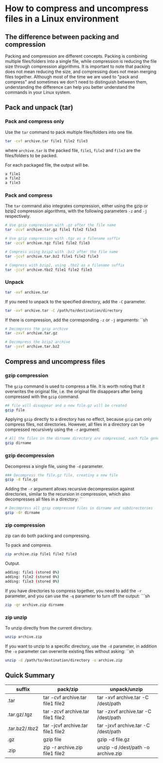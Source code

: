 # How to compress and uncompress files in a Linux environment

## The difference between packing and compression

Packing and compression are different concepts. Packing is combining multiple files/folders into a single file, while compression is reducing the file size through compression algorithms. It is important to note that packing does not mean reducing the size, and compressing does not mean merging files together. Although most of the time we are used to "pack and compress" and sometimes we don't need to distinguish between them, understanding the difference can help you better understand the commands in your Linux system.

## Pack and unpack (tar)

### Pack and compress only

Use the `tar` command to pack multiple files/folders into one file.

```sh
tar -cvf archive.tar file1 file2 file3
```

where `archive.tar` is the packed file, `file1`, `file2` and `file3` are the files/folders to be packed.

For each packaged file, the output will be.

```sh
a file1
a file2
a file3
```

### Pack and compress

The `tar` command also integrates compression, either using the gzip or bzip2 compression algorithms, with the following parameters `-z` and `-j` respectively.

```sh
# Use gzip compression with .gz after the file name
tar -zcvf archive.tar.gz file1 file2 file3

# Use gzip compression with .tgz as a filename suffix
tar -zcvf archive.tgz file1 file2 file3

# Compress using bzip2 with .bz2 after the file name
tar -jcvf archive.tar.bz2 file1 file2 file3

# Compress with bzip2, using .tbz2 as a filename suffix
tar -jcvf archive.tbz2 file1 file2 file3
```

### Unpack

```sh
tar -xvf archive.tar
```

If you need to unpack to the specified directory, add the ``-C`` parameter.

```sh
tar -xvf archive.tar -C /path/to/destination/directory
```

If there is compression, add the corresponding `-z` or `-j` arguments: ``sh

```sh
# Decompress the gzip archive
tar -zxvf archive.tar.gz

# Decompress the bzip2 archive
tar -jxvf archive.tar.bz2
```

## Compress and uncompress files

### gzip compression

The `gzip` command is used to compress a file. It is worth noting that it overwrites the original file, i.e. the original file disappears after being compressed with the `gzip` command.

```sh
## file will disappear and a new file.gz will be created
gzip file
```

Applying `gzip` directly to a directory has no effect, because `gzip` can only compress files, not directories. However, all files in a directory can be compressed recursively using the `-r` argument:

```sh
# All the files in the dirname directory are compressed, each file generates a corresponding .gz file, and the original file disappears
gzip dirname
```

### gzip decompression

Decompress a single file, using the `-d` parameter.

```sh
### Decompress the file.gz file, creating a new file
gzip -d file.gz
```

Adding the `-r` argument allows recursive decompression against directories, similar to the recursion in compression, which also decompresses all files in a directory: ``

```sh
# Decompress all gzip compressed files in dirname and subdirectories
gzip -dr dirname
```

### zip compression

zip can do both packing and compressing.

To pack and compress.

```sh
zip archive.zip file1 file2 file3
```

Output.

```sh
adding: file1 (stored 0%)
adding: file2 (stored 0%)
adding: file3 (stored 0%)
```

If you have directories to compress together, you need to add the `-r` parameter, and you can use the `-q` parameter to turn off the output: ```sh

```sh
zip -qr archive.zip dirname
```

### zip unzip

To unzip directly from the current directory.

```sh
unzip archive.zip
```

If you want to unzip to a specific directory, use the `-d` parameter, in addition the `-o` parameter can overwrite existing files without asking: ``sh

```sh
unzip -d /path/to/destination/directory -o archive.zip
```

## Quick Summary

| suffix | pack/zip | unpack/unzip |
| ---- | ------- | --------- |
| .tar | tar -cvf archive.tar file1 file2 | tar -xvf archive.tar -C /dest/path |
| .tar.gz/.tgz | tar -zcvf archive.tar file1 file2 | tar -zxvf archive.tar -C /dest/path |
| .tar.bz2/.tbz2 | tar -jcvf archive.tar file1 file2 | tar -jxvf archive.tar -C /dest/path |
| .gz | gzip file | gzip -d file.gz |
| .zip | zip -r archive.zip file1 file2 | unzip -d /dest/path -o archive.zip |
